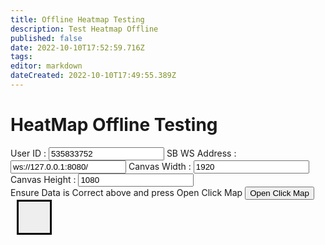 ```yaml
---
title: Offline Heatmap Testing
description: Test Heatmap Offline 
published: false
date: 2022-10-10T17:52:59.716Z
tags: 
editor: markdown
dateCreated: 2022-10-10T17:49:55.389Z
---
```


# HeatMap  Offline Testing

<html>
  <script src="https://cdnjs.cloudflare.com/ajax/libs/gsap/3.4.0/gsap.min.js"></script>
  <style>
    #contentContainer {
	position: relative;
	left:10px;
	width: 50px;
	height: 50px;
	border: 3px black solid;
	overflow: hidden;
	background-color: #EEE;
	cursor: pointer;
}
#thing {
	position: relative;
  width:10px;
  height:10px;
	left: 5px;
	top: 50px;
  background-color:clear;
	transition: left .5s cubic-bezier(.42,-0.3,.78,1.25), 
			top .5s cubic-bezier(.42,-0.3,.78,1.25);
}
#textBoxes
{
  
  font-family: "Lucida Console", "Courier New", monospace;
}
    </style>
 <script>
  var theThing = document.querySelector("#thing");
var container = document.querySelector("#contentContainer");

container.addEventListener("click", function (event) {
 
  var widthN = document.getElementById("width").value;
  var heightN = document.getElementById("height").value;
 var xPosition = ((event.clientX - 10) / widthN) * 2;
  var yPosition = ((event.clientY - 20) / heightN) * 2;
  console.log("X=" + xPosition + ", Y=" + yPosition);
  SendClick(xPosition, yPosition);
});
function updateCanvas() {
  gsap.to("#contentContainer", 0.2, {
    width: document.getElementById("width").value / 2,
    height: document.getElementById("height").value / 2
  });
  console.log("Canvas Update");
}
const WEBSOCKET_URI = document.getElementById("url").value;

// subscribe to Twitch events
const ws = new WebSocket(WEBSOCKET_URI);
ws.addEventListener("open", (event) => {
  console.log("Connected to Streamer.bot");

  ws.send(
    JSON.stringify({
      request: "Subscribe",
      id: "123",
      events: {
        Raw: ["SubAction"]
      }
    })
  );
});
function SendClick(x, y) {
  var user = document.getElementById("user").value
  if(user == "")
    {
      user = "535833752"
      
    }
  ws.send(
    JSON.stringify({
      request: "DoAction",
      action: {
        name: "Heat Message"
      },

      args: {
        message:
          '{"type":"click","x":"' +
          x +
          '","y":"' +
          y +
          '","id":"' +
          user +
          '"}' //'{"x":'+x+', "y":'+y+',"id":"click","type":"click"}',
      },
      id: "123"
    })
  );
  console.log("message Sent");
}

</script>
  
  <div id="textBoxes">
  User ID : <input type="text" id="user" value="535833752">
SB WS Address : <input type="text" id="url" value="ws://127.0.0.1:8080/">
Canvas Width : <input type="number" id="width" value=1920>
Canvas Height :  <input type="number" id="height" value=1080><br> Ensure Data is Correct above and press Open Click Map
<button onclick="updateCanvas()"> Open Click Map </button>
</div>
<div id="contentContainer">
  <div id="thing">
  </div>
</div>
</html>